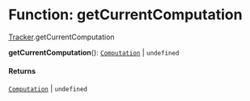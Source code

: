 # Function: getCurrentComputation

[Tracker](/auto-docs/editor/modules/Tracker.md).getCurrentComputation

**getCurrentComputation**(): [`Computation`](/auto-docs/editor/classes/Tracker.Computation.md) | `undefined`

#### Returns

[`Computation`](/auto-docs/editor/classes/Tracker.Computation.md) | `undefined`
